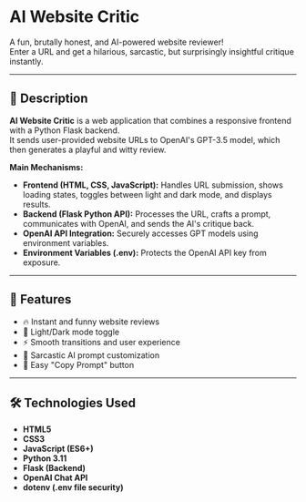 # AI Website Critic 

A fun, brutally honest, and AI-powered website reviewer!  
Enter a URL and get a hilarious, sarcastic, but surprisingly insightful critique instantly.

---

## 📜 Description

**AI Website Critic** is a web application that combines a responsive frontend with a Python Flask backend.  
It sends user-provided website URLs to OpenAI's GPT-3.5 model, which then generates a playful and witty review.  

**Main Mechanisms:**
- **Frontend (HTML, CSS, JavaScript):** Handles URL submission, shows loading states, toggles between light and dark mode, and displays results.
- **Backend (Flask Python API):** Processes the URL, crafts a prompt, communicates with OpenAI, and sends the AI's critique back.
- **OpenAI API Integration:** Securely accesses GPT models using environment variables.
- **Environment Variables (.env):** Protects the OpenAI API key from exposure.

---

## 🌟 Features

- 🔥 Instant and funny website reviews
- 🎨 Light/Dark mode toggle
- ⚡ Smooth transitions and user experience
- 🧠 Sarcastic AI prompt customization
- 📝 Easy "Copy Prompt" button

---

## 🛠️ Technologies Used

- **HTML5**
- **CSS3**
- **JavaScript (ES6+)**
- **Python 3.11**
- **Flask (Backend)**
- **OpenAI Chat API**
- **dotenv (.env file security)**
